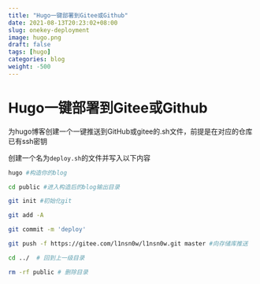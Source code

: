 ```yaml
---
title: "Hugo一键部署到Gitee或Github"
date: 2021-08-13T20:23:02+08:00
slug: onekey-deployment
image: hugo.png
draft: false
tags: [hugo]
categories: blog
weight: -500
---
```


# Hugo一键部署到Gitee或Github

为hugo博客创建一个一键推送到GitHub或gitee的.sh文件，前提是在对应的仓库已有ssh密钥

创建一个名为`deploy.sh`的文件并写入以下内容

```sh
hugo #构造你的blog

cd public #进入构造后的blog输出目录

git init #初始化git

git add -A

git commit -m 'deploy'

git push -f https://gitee.com/l1nsn0w/l1nsn0w.git master #向存储库推送

cd ../  # 回到上一级目录

rm -rf public # 删除目录
```

